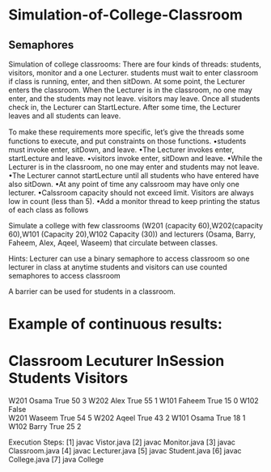 # Simulation-of-College-Classroom
## Semaphores

Simulation of college classrooms: There are four kinds of threads: students, visitors, monitor and a one Lecturer. students must wait to enter classroom if class is running, enter, and then sitDown. At some point, the Lecturer enters the classroom.
When the Lecturer is in the classroom, no one may enter, and the students may not leave. visitors may leave.
Once all students check in, the Lecturer can StartLecture. After some time, the Lecturer leaves and all students can leave.


To make these requirements more speciﬁc, let’s give the threads some functions to execute, and
put constraints on those functions.
•students must invoke enter, sitDown, and leave.
•The Lecturer invokes enter, startLecture and leave.
•visitors invoke enter, sitDown and leave.
•While the Lecturer is in the classroom, no one may enter and students may not leave.
•The Lecturer cannot startLecture until all students who have entered have also sitDown.
•At any point of time any calssroom may have only one lecturer.
•Calssroom capacity should not exceed limit. Visitors are always low in count (less than 5).
•Add a monitor thread to keep printing the status of each class as follows




Simulate a college with few classrooms
(W201 (capacity 60),W202(capacity 60),W101 (Capacity 20),W102 Capacity (30))
and lecturers (Osama, Barry, Faheem, Alex, Aqeel, Waseem) that circulate between classes.


Hints:
Lecturer can use a binary semaphore to access classroom so one lecturer in class at anytime students and visitors can use counted semaphores to access classroom

A barrier can be used for students in a classroom.


Example of continuous results:
==================================================================================
Classroom	Lecuturer	InSession	Students	Visitors
==================================================================================

W201	    Osama	    True	    50	      3
W202	    Alex	    True	    55	      1
W101	    Faheem	  True	    15	      0
W102		            False		
W201	    Waseem	  True	    54	      5
W202	    Aqeel	    True	    43	      2
W101	    Osama	    True	    18	      1
W102	    Barry	    True	    25	      2


Execution Steps:
[1] javac Vistor.java
[2] javac Monitor.java
[3] javac Classroom.java
[4] javac Lecturer.java
[5] javac Student.java
[6] javac College.java
[7] java College
